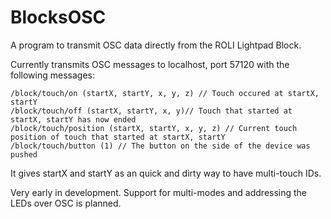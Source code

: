 # BlocksOSC
A program to transmit OSC data directly from the ROLI Lightpad Block.

Currently transmits OSC messages to localhost, port 57120 with the following messages:

```
/block/touch/on (startX, startY, x, y, z) // Touch occured at startX, startY
/block/touch/off (startX, startY, x, y)// Touch that started at startX, startY has now ended
/block/touch/position (startX, startY, x, y, z) // Current touch position of touch that started at startX, startY
/block/touch/button (1) // The button on the side of the device was pushed
```

It gives startX and startY as an quick and dirty way to have multi-touch IDs.

Very early in development. Support for multi-modes and addressing the LEDs over OSC is planned.
